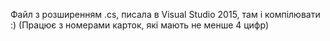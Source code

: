 Файл з розширенням .cs, писала в Visual Studio 2015, там і компілювати :)
(Працює з номерами карток, які мають не менше 4 цифр)
